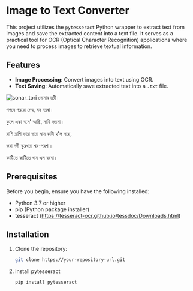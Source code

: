 # Image to Text Converter

This project utilizes the `pytesseract` Python wrapper to extract text from images and save the extracted content into a text file. It serves as a practical tool for OCR (Optical Character Recognition) applications where you need to process images to retrieve textual information.

## Features

- **Image Processing**: Convert images into text using OCR.
- **Text Saving**: Automatically save extracted text into a `.txt` file.
  
![sonar_tori](https://github.com/user-attachments/assets/ab1be215-a540-4297-b0c2-a22b6a0ed736)
সোনার তরী।

গগনে গরজে মেঘ, ঘন বরষা।

কুলে একা বসে' আছি, নাহি ভরসা।

রাশি রাশি ভারা ভারা
ধান কাটা হ'ল সারা,

ভরা নদী স্কুরধারা
খর-পরশা।

কাটিতে কাটিতে ধান এল বরষা।

## Prerequisites

Before you begin, ensure you have the following installed:
- Python 3.7 or higher
- pip (Python package installer)
- tesseract (https://tesseract-ocr.github.io/tessdoc/Downloads.html)

## Installation

1. Clone the repository:
   ```bash
   git clone https://your-repository-url.git

2. install pytesseract
   ```bash
   pip install pytesseract
